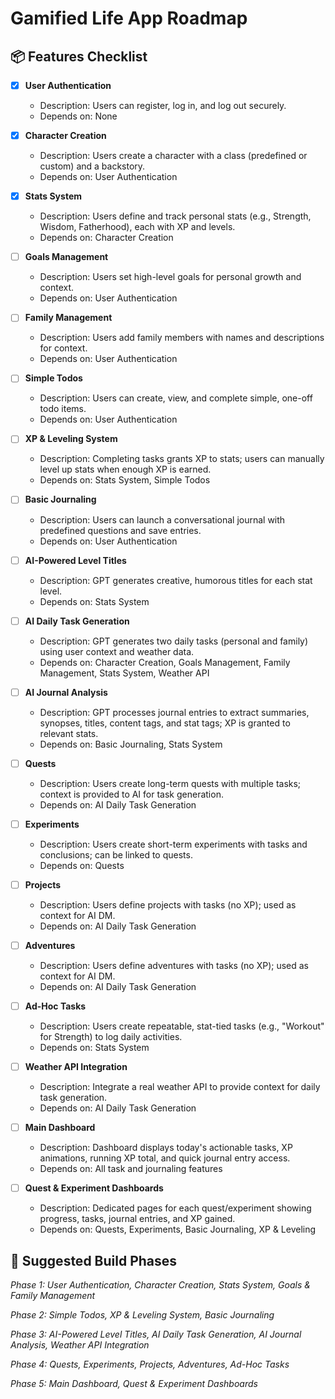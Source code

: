 # Gamified Life App Roadmap


## 📦 Features Checklist

- [x] **User Authentication**
	- Description: Users can register, log in, and log out securely.
	- Depends on: None

- [x] **Character Creation**
	- Description: Users create a character with a class (predefined or custom) and a backstory.
	- Depends on: User Authentication

- [x] **Stats System**
	- Description: Users define and track personal stats (e.g., Strength, Wisdom, Fatherhood), each with XP and levels.
	- Depends on: Character Creation

- [ ] **Goals Management**
	- Description: Users set high-level goals for personal growth and context.
	- Depends on: User Authentication

- [ ] **Family Management**
	- Description: Users add family members with names and descriptions for context.
	- Depends on: User Authentication

- [ ] **Simple Todos**
	- Description: Users can create, view, and complete simple, one-off todo items.
	- Depends on: User Authentication

- [ ] **XP & Leveling System**
	- Description: Completing tasks grants XP to stats; users can manually level up stats when enough XP is earned.
	- Depends on: Stats System, Simple Todos

- [ ] **Basic Journaling**
	- Description: Users can launch a conversational journal with predefined questions and save entries.
	- Depends on: User Authentication

- [ ] **AI-Powered Level Titles**
	- Description: GPT generates creative, humorous titles for each stat level.
	- Depends on: Stats System

- [ ] **AI Daily Task Generation**
	- Description: GPT generates two daily tasks (personal and family) using user context and weather data.
	- Depends on: Character Creation, Goals Management, Family Management, Stats System, Weather API

- [ ] **AI Journal Analysis**
	- Description: GPT processes journal entries to extract summaries, synopses, titles, content tags, and stat tags; XP is granted to relevant stats.
	- Depends on: Basic Journaling, Stats System

- [ ] **Quests**
	- Description: Users create long-term quests with multiple tasks; context is provided to AI for task generation.
	- Depends on: AI Daily Task Generation

- [ ] **Experiments**
	- Description: Users create short-term experiments with tasks and conclusions; can be linked to quests.
	- Depends on: Quests

- [ ] **Projects**
	- Description: Users define projects with tasks (no XP); used as context for AI DM.
	- Depends on: AI Daily Task Generation

- [ ] **Adventures**
	- Description: Users define adventures with tasks (no XP); used as context for AI DM.
	- Depends on: AI Daily Task Generation

- [ ] **Ad-Hoc Tasks**
	- Description: Users create repeatable, stat-tied tasks (e.g., "Workout" for Strength) to log daily activities.
	- Depends on: Stats System

- [ ] **Weather API Integration**
	- Description: Integrate a real weather API to provide context for daily task generation.
	- Depends on: AI Daily Task Generation

- [ ] **Main Dashboard**
	- Description: Dashboard displays today's actionable tasks, XP animations, running XP total, and quick journal entry access.
	- Depends on: All task and journaling features

- [ ] **Quest & Experiment Dashboards**
	- Description: Dedicated pages for each quest/experiment showing progress, tasks, journal entries, and XP gained.
	- Depends on: Quests, Experiments, Basic Journaling, XP & Leveling


## 🧩 Suggested Build Phases

_Phase 1: User Authentication, Character Creation, Stats System, Goals & Family Management_

_Phase 2: Simple Todos, XP & Leveling System, Basic Journaling_

_Phase 3: AI-Powered Level Titles, AI Daily Task Generation, AI Journal Analysis, Weather API Integration_

_Phase 4: Quests, Experiments, Projects, Adventures, Ad-Hoc Tasks_

_Phase 5: Main Dashboard, Quest & Experiment Dashboards_
